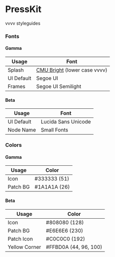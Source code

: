 # PressKit
vvvv styleguides

### Fonts
#### Gamma
| Usage | Font |
| - | - |
| Splash | [CMU Bright](https://fontlibrary.org/en/font/cmu-bright) (lower case vvvv)|
| UI Default | Segoe UI |
| Frames | Segoe UI Semilight |

#### Beta
| Usage | Font |
| - | - |
| UI Default | Lucida Sans Unicode |
| Node Name | Small Fonts |

### Colors
#### Gamma
| Usage | Color |
| - | - |
| Icon  | #333333 (51)  |
| Patch BG | #1A1A1A (26)  |

#### Beta
| Usage | Color |
| - | - |
|Icon | #808080 (128) |
| Patch BG | #E6E6E6 (230) |
| Patch Icon | #C0C0C0 (192) |
| Yellow Corner | #FFBD0A (44, 96, 100) |
